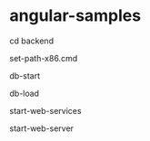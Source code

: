 # angular-samples

cd backend

set-path-x86.cmd

db-start

db-load

start-web-services

start-web-server
